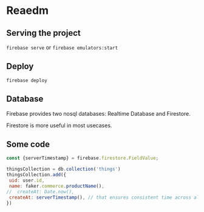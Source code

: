 # Reaedm

## Serving the project

`firebase serve` or `firebase emulators:start`

## Deploy

`firebase deploy`

## Database

Firebase provides two nosql databases: Realtime Database and Firestore.

Firestore is more useful in most usecases.

## Some code

```js
const {serverTimestamp} = firebase.firestore.FieldValue;

thingsCollection = db.collection('things')
thingsCollection.add({
 uid: user.id,
 name: faker.commerce.productName(),
//  createAt: Date.now(),
 createAt: serverTimestamp(), // that ensures consistent time across all devices.
})
```
